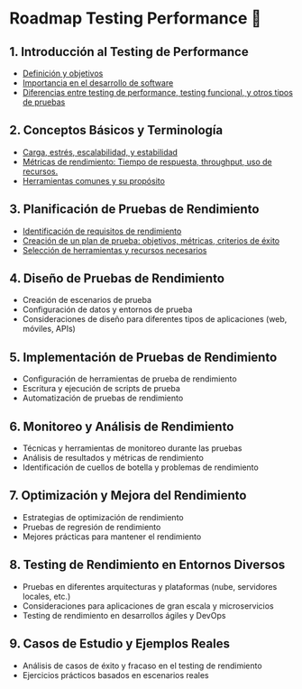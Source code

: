 # Roadmap Testing Performance 🚀

## 1. Introducción al Testing de Performance
   - [Definición y objetivos](./temario/01.introduccion/definicion.md)
   - [Importancia en el desarrollo de software](./temario/01.introduccion/importancia.md)
   - [Diferencias entre testing de performance, testing funcional, y otros tipos de pruebas](./temario/01.introduccion/diferencias.md)

## 2. Conceptos Básicos y Terminología
   - [Carga, estrés, escalabilidad, y estabilidad](./temario/02.conceptos_basicos/definiciones.md)
   - [Métricas de rendimiento: Tiempo de respuesta, throughput, uso de recursos.](./temario/02.conceptos_basicos/metricas.md)
   - [Herramientas comunes y su propósito](./temario/02.conceptos_basicos/herramientas.md)

## 3. Planificación de Pruebas de Rendimiento
   - [Identificación de requisitos de rendimiento](./temario/03.planificacion_pruebas_de_rendimiento/identificacion.md)
   - [Creación de un plan de prueba: objetivos, métricas, criterios de éxito](./temario/03.planificacion_pruebas_de_rendimiento/creacion_plan_de_prueba.md)
   - [Selección de herramientas y recursos necesarios](./temario/03.planificacion_pruebas_de_rendimiento/seleccion_de_herramientas.md)

## 4. Diseño de Pruebas de Rendimiento
   - Creación de escenarios de prueba
   - Configuración de datos y entornos de prueba
   - Consideraciones de diseño para diferentes tipos de aplicaciones (web, móviles, APIs)

## 5. Implementación de Pruebas de Rendimiento
   - Configuración de herramientas de prueba de rendimiento
   - Escritura y ejecución de scripts de prueba
   - Automatización de pruebas de rendimiento

## 6. Monitoreo y Análisis de Rendimiento
   - Técnicas y herramientas de monitoreo durante las pruebas
   - Análisis de resultados y métricas de rendimiento
   - Identificación de cuellos de botella y problemas de rendimiento

## 7. Optimización y Mejora del Rendimiento
   - Estrategias de optimización de rendimiento
   - Pruebas de regresión de rendimiento
   - Mejores prácticas para mantener el rendimiento

## 8. Testing de Rendimiento en Entornos Diversos
   - Pruebas en diferentes arquitecturas y plataformas (nube, servidores locales, etc.)
   - Consideraciones para aplicaciones de gran escala y microservicios
   - Testing de rendimiento en desarrollos ágiles y DevOps

## 9. Casos de Estudio y Ejemplos Reales
   - Análisis de casos de éxito y fracaso en el testing de rendimiento
   - Ejercicios prácticos basados en escenarios reales
